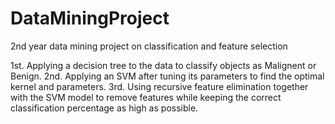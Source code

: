 # DataMiningProject
2nd year data mining project on classification and feature selection

1st. Applying a decision tree to the data to classify objects as Malignent or Benign. 
2nd. Applying an SVM after tuning its parameters to find the optimal kernel and parameters. 
3rd. Using recursive feature elimination together with the SVM model to remove features while keeping the correct classification percentage as high as possible.
